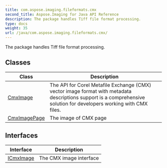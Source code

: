 ```yaml
---
title: com.aspose.imaging.fileformats.cmx
second_title: Aspose.Imaging for Java API Reference
description: The package handles Tiff file format processing.
type: docs
weight: 35
url: /java/com.aspose.imaging.fileformats.cmx/
---
```


The package handles Tiff file format processing.


## Classes

| Class | Description |
| --- | --- |
| [CmxImage](../com.aspose.imaging.fileformats.cmx/cmximage) | The API for Corel Metafile Exchange (CMX) vector image format with metadata descriptions support is a comprehensive solution for developers working with CMX files. |
| [CmxImagePage](../com.aspose.imaging.fileformats.cmx/cmximagepage) | The image of CMX page |

## Interfaces

| Interface | Description |
| --- | --- |
| [ICmxImage](../com.aspose.imaging.fileformats.cmx/icmximage) | The CMX image interface |
